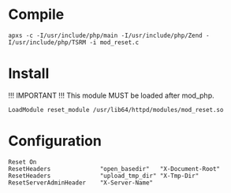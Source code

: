 Compile
============
```
apxs -c -I/usr/include/php/main -I/usr/include/php/Zend -I/usr/include/php/TSRM -i mod_reset.c
```

Install
============
!!! IMPORTANT !!!
This module MUST be loaded after mod_php.
```
LoadModule reset_module /usr/lib64/httpd/modules/mod_reset.so
```

Configuration
==============
```
Reset On
ResetHeaders              "open_basedir"   "X-Document-Root"
ResetHeaders              "upload_tmp_dir" "X-Tmp-Dir"
ResetServerAdminHeader    "X-Server-Name"
```
